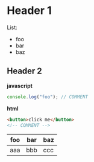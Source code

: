 # Header 1

List:

-   foo
-   bar
-   baz

## Header 2

**javascript**

```js
console.log("foo"); // COMMENT
```

**html**

```html
<button>click me</button>
<!-- COMMENT -->
```

| foo | bar | baz |
| --- | --- | --- |
| aaa | bbb | ccc |
